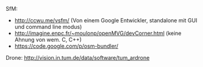 
SfM:
 - http://ccwu.me/vsfm/ (Von einem Google Entwickler, standalone mit GUI und command line modus)
 - http://imagine.enpc.fr/~moulonp/openMVG/devCorner.html  (keine Ahnung von wem. C, C++)
 - https://code.google.com/p/osm-bundler/ 

Drone:
http://vision.in.tum.de/data/software/tum_ardrone